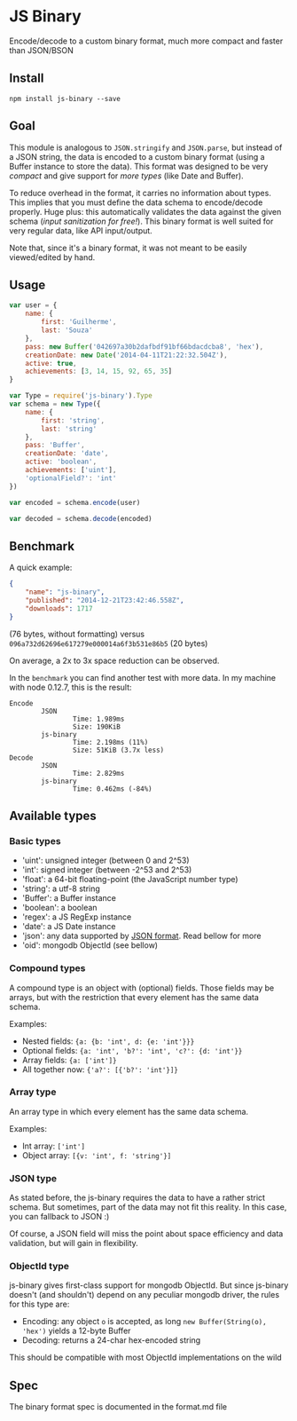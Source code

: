 # JS Binary
Encode/decode to a custom binary format, much more compact and faster than JSON/BSON

## Install
`npm install js-binary --save`

## Goal
This module is analogous to `JSON.stringify` and `JSON.parse`, but instead of a JSON string, the data is encoded to a custom binary format (using a Buffer instance to store the data).
This format was designed to be very *compact* and give support for *more types* (like Date and Buffer).

To reduce overhead in the format, it carries no information about types. This implies that you must define the data schema to encode/decode properly. Huge plus: this automatically validates the data against the given schema (*input sanitization for free!*). This binary format is well suited for very regular data, like API input/output.

Note that, since it's a binary format, it was not meant to be easily viewed/edited by hand.

## Usage
```js
var user = {
	name: {
		first: 'Guilherme',
		last: 'Souza'
	},
	pass: new Buffer('042697a30b2dafbdf91bf66bdacdcba8', 'hex'),
	creationDate: new Date('2014-04-11T21:22:32.504Z'),
	active: true,
	achievements: [3, 14, 15, 92, 65, 35]
}

var Type = require('js-binary').Type
var schema = new Type({
	name: {
		first: 'string',
		last: 'string'
	},
	pass: 'Buffer',
	creationDate: 'date',
	active: 'boolean',
	achievements: ['uint'],
	'optionalField?': 'int'
})

var encoded = schema.encode(user)

var decoded = schema.decode(encoded)
```

## Benchmark
A quick example:
```json
{
	"name": "js-binary",
	"published": "2014-12-21T23:42:46.558Z",
	"downloads": 1717
}
```
(76 bytes, without formatting) versus `096a732d62696e617279e000014a6f3b531e86b5` (20 bytes)

On average, a 2x to 3x space reduction can be observed.

In the `benchmark` you can find another test with more data. In my machine with node 0.12.7, this is the result:
```
Encode
        JSON
                Time: 1.989ms
                Size: 190KiB
        js-binary
                Time: 2.198ms (11%)
                Size: 51KiB (3.7x less)
Decode
        JSON
                Time: 2.829ms
        js-binary
                Time: 0.462ms (-84%)
```

## Available types
### Basic types
* 'uint': unsigned integer (between 0 and 2^53)
* 'int': signed integer (between -2^53 and 2^53)
* 'float': a 64-bit floating-point (the JavaScript number type)
* 'string': a utf-8 string
* 'Buffer': a Buffer instance
* 'boolean': a boolean
* 'regex': a JS RegExp instance
* 'date': a JS Date instance
* 'json': any data supported by [JSON format](http://json.org/). Read bellow for more
* 'oid': mongodb ObjectId (see bellow)

### Compound types
A compound type is an object with (optional) fields. Those fields may be arrays, but with the restriction that every element has the same data schema.

Examples:

* Nested fields: `{a: {b: 'int', d: {e: 'int'}}}`
* Optional fields: `{a: 'int', 'b?': 'int', 'c?': {d: 'int'}}`
* Array fields: `{a: ['int']}`
* All together now: `{'a?': [{'b?': 'int'}]}`

### Array type
An array type in which every element has the same data schema.

Examples:

* Int array: `['int']`
* Object array: `[{v: 'int', f: 'string'}]`

### JSON type
As stated before, the js-binary requires the data to have a rather strict schema. But sometimes, part of the data may not fit this reality. In this case, you can fallback to JSON :)

Of course, a JSON field will miss the point about space efficiency and data validation, but will gain in flexibility.

### ObjectId type
js-binary gives first-class support for mongodb ObjectId. But since js-binary doesn't (and shouldn't) depend on any peculiar mongodb driver, the rules for this type are:

* Encoding: any object `o` is accepted, as long `new Buffer(String(o), 'hex')` yields a 12-byte Buffer
* Decoding: returns a 24-char hex-encoded string

This should be compatible with most ObjectId implementations on the wild

## Spec
The binary format spec is documented in the format.md file